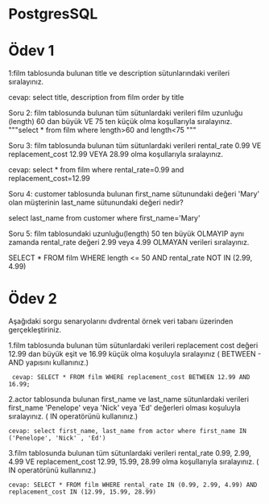 ﻿# PostgresSQL
# Ödev 1
1:film tablosunda bulunan title ve description sütunlarındaki verileri sıralayınız.

cevap: select title, description from film order by title


Soru 2: film tablosunda bulunan tüm sütunlardaki verileri film uzunluğu (length) 60 dan büyük VE 75 ten küçük olma koşullarıyla sıralayınız.
"""select * from film where length>60 and length<75 """


Soru 3: film tablosunda bulunan tüm sütunlardaki verileri rental_rate 0.99 VE replacement_cost 12.99 VEYA 28.99 olma koşullarıyla sıralayınız.

cevap: select * from film where rental_rate=0.99 and replacement_cost=12.99

Soru 4: customer tablosunda bulunan first_name sütunundaki değeri 'Mary' olan müşterinin last_name sütunundaki değeri nedir?

select last_name from customer where first_name='Mary'

Soru 5: film tablosundaki uzunluğu(length) 50 ten büyük OLMAYIP aynı zamanda rental_rate değeri 2.99 veya 4.99 OLMAYAN verileri sıralayınız.

SELECT *
FROM film
WHERE length <= 50
AND rental_rate NOT IN (2.99, 4.99)

# Ödev 2

Aşağıdaki sorgu senaryolarını dvdrental örnek veri tabanı üzerinden gerçekleştiriniz.

1.film tablosunda bulunan tüm sütunlardaki verileri replacement cost değeri 12.99 dan büyük eşit ve 16.99 küçük olma koşuluyla sıralayınız ( BETWEEN - AND yapısını kullanınız.)
   
     cevap: SELECT * FROM film WHERE replacement_cost BETWEEN 12.99 AND 16.99;
    
2.actor tablosunda bulunan first_name ve last_name sütunlardaki verileri first_name 'Penelope' veya 'Nick' veya 'Ed' değerleri olması koşuluyla sıralayınız. ( IN operatörünü kullanınız.)
   
    cevap: select first_name, last_name from actor where first_name IN ('Penelope', 'Nick' , 'Ed')
    
3.film tablosunda bulunan tüm sütunlardaki verileri rental_rate 0.99, 2.99, 4.99 VE replacement_cost 12.99, 15.99, 28.99 olma koşullarıyla sıralayınız. ( IN operatörünü kullanınız.)
   
    cevap: SELECT * FROM film WHERE rental_rate IN (0.99, 2.99, 4.99) AND replacement_cost IN (12.99, 15.99, 28.99)
